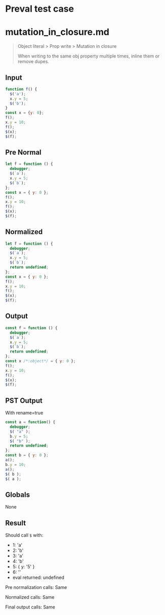 # Preval test case

# mutation_in_closure.md

> Object literal > Prop write > Mutation in closure
>
> When writing to the same obj property multiple times, inline them or remove dupes.

## Input

`````js filename=intro
function f() { 
  $('a');
  x.y = 5;
  $('b');
}
const x = {y: 0};
f();
x.y = 10;
f();
$(x);
$(f);
`````

## Pre Normal


`````js filename=intro
let f = function () {
  debugger;
  $(`a`);
  x.y = 5;
  $(`b`);
};
const x = { y: 0 };
f();
x.y = 10;
f();
$(x);
$(f);
`````

## Normalized


`````js filename=intro
let f = function () {
  debugger;
  $(`a`);
  x.y = 5;
  $(`b`);
  return undefined;
};
const x = { y: 0 };
f();
x.y = 10;
f();
$(x);
$(f);
`````

## Output


`````js filename=intro
const f = function () {
  debugger;
  $(`a`);
  x.y = 5;
  $(`b`);
  return undefined;
};
const x /*:object*/ = { y: 0 };
f();
x.y = 10;
f();
$(x);
$(f);
`````

## PST Output

With rename=true

`````js filename=intro
const a = function() {
  debugger;
  $( "a" );
  b.y = 5;
  $( "b" );
  return undefined;
};
const b = { y: 0 };
a();
b.y = 10;
a();
$( b );
$( a );
`````

## Globals

None

## Result

Should call `$` with:
 - 1: 'a'
 - 2: 'b'
 - 3: 'a'
 - 4: 'b'
 - 5: { y: '5' }
 - 6: '<function>'
 - eval returned: undefined

Pre normalization calls: Same

Normalized calls: Same

Final output calls: Same
